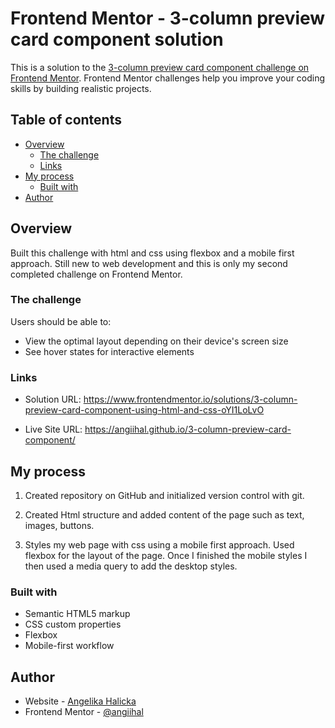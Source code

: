 # Frontend Mentor - 3-column preview card component solution

This is a solution to the [3-column preview card component challenge on Frontend Mentor](https://www.frontendmentor.io/challenges/3column-preview-card-component-pH92eAR2-). Frontend Mentor challenges help you improve your coding skills by building realistic projects. 

## Table of contents

- [Overview](#overview)
  - [The challenge](#the-challenge)
  - [Links](#links)
- [My process](#my-process)
  - [Built with](#built-with)
- [Author](#author)

## Overview

Built this challenge with html and css using flexbox and a mobile first approach. Still new to web development and this is only my second completed challenge on Frontend Mentor.

### The challenge

Users should be able to:

- View the optimal layout depending on their device's screen size
- See hover states for interactive elements

### Links

- Solution URL: https://www.frontendmentor.io/solutions/3-column-preview-card-component-using-html-and-css-oYI1LoLvO

- Live Site URL: https://angiihal.github.io/3-column-preview-card-component/

## My process

1. Created repository on GitHub and initialized version control with git.

2. Created Html structure and added content of the page such as text, images, buttons.

3. Styles my web page with css using a mobile first approach. Used flexbox for the layout of the page. Once I finished the mobile styles I then used a media query to add the desktop styles.

### Built with

- Semantic HTML5 markup
- CSS custom properties
- Flexbox
- Mobile-first workflow

## Author

- Website - [Angelika Halicka](https://github.com/angiihal)
- Frontend Mentor - [@angiihal](https://www.frontendmentor.io/profile/angiihal)